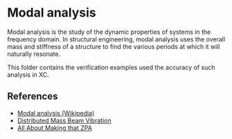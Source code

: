 # Modal analysis

Modal analysis is the study of the dynamic properties of systems in the frequency domain. In structural engineering, modal analysis uses the overall mass and stiffness of a structure to find the various periods at which it will naturally resonate.

This folder contains the verification examples used the accuracy of such analysis in XC.

## References

- [Modal analysis (Wikipedia)](https://en.wikipedia.org/wiki/Modal_analysis)
- [Distributed Mass Beam Vibration](https://portwooddigital.com/2023/11/14/distributed-mass-beam-vibration/)
- [All About Making that ZPA](https://portwooddigital.com/2024/10/06/all-about-making-that-zpa/)
